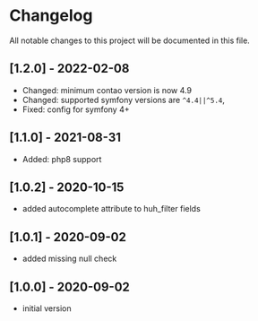 # Changelog

All notable changes to this project will be documented in this file.

## [1.2.0] - 2022-02-08

- Changed: minimum contao version is now 4.9
- Changed: supported symfony versions are `^4.4||^5.4`,
- Fixed: config for symfony 4+

## [1.1.0] - 2021-08-31

- Added: php8 support

## [1.0.2] - 2020-10-15

- added autocomplete attribute to huh_filter fields

## [1.0.1] - 2020-09-02

- added missing null check

## [1.0.0] - 2020-09-02

- initial version
